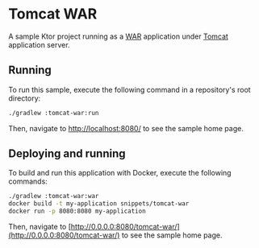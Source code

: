 # Tomcat WAR

A sample Ktor project running as a [WAR](https://ktor.io/docs/war.html) application under [Tomcat](https://tomcat.apache.org) application server.

## Running

To run this sample, execute the following command in a repository's root directory:

```bash
./gradlew :tomcat-war:run
```
 
Then, navigate to [http://localhost:8080/](http://localhost:8080/) to see the sample home page. 

## Deploying and running

To build and run this application with Docker, execute the following commands:

```bash
./gradlew :tomcat-war:war
docker build -t my-application snippets/tomcat-war
docker run -p 8080:8080 my-application
```

Then, navigate to [http://0.0.0.0:8080/tomcat-war/](http://0.0.0.0:8080/tomcat-war/) to see the sample home page.

